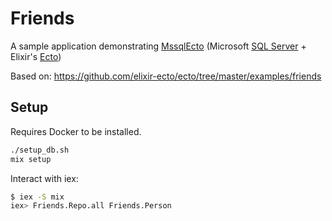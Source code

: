 # Friends

A sample application demonstrating [MssqlEcto](https://github.com/findmypast-oss/mssql_ecto) (Microsoft [SQL Server](https://hub.docker.com/r/microsoft/mssql-server-linux/) + Elixir's [Ecto](https://github.com/elixir-ecto/ecto))

Based on: https://github.com/elixir-ecto/ecto/tree/master/examples/friends

## Setup

Requires Docker to be installed.

```bash
./setup_db.sh
mix setup
```

Interact with iex:

```bash
$ iex -S mix
iex> Friends.Repo.all Friends.Person
```

